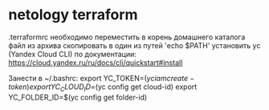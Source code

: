 # netology terraform
.terraformrc необходимо переместить  в корень домашнего каталога
файл из архива скопировать в один из путей 'echo $PATH'
установить yc (Yandex Cloud CLI) по документации: https://cloud.yandex.ru/ru/docs/cli/quickstart#install

Занести в ~/.bashrc:
export YC_TOKEN=$(yc iam create-token)
export YC_CLOUD_ID=$(yc config get cloud-id)
export YC_FOLDER_ID=$(yc config get folder-id)

